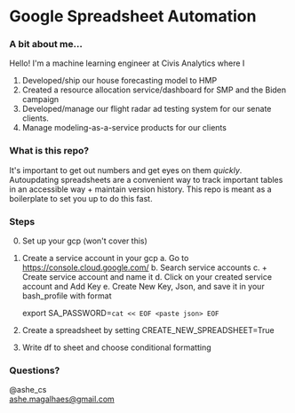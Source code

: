 # Google Spreadsheet Automation 

### A bit about me... 
Hello! I'm a machine learning engineer at Civis Analytics where I 
1. Developed/ship our house forecasting model to HMP 
2. Created a resource allocation service/dashboard for SMP and the Biden campaign 
3. Developed/manage our flight radar ad testing system for our senate clients.
3. Manage modeling-as-a-service products for our clients

### What is this repo? 
It's important to get out numbers and get eyes on them _quickly_. 
Autoupdating spreadsheets are a convenient way to track important
tables in an accessible way + maintain version history. This repo is meant as a boilerplate to set you up to do this fast. 

### Steps ### 
0. Set up your gcp (won't cover this)
1. Create a service account in your gcp 
    a. Go to https://console.cloud.google.com/
    b. Search service accounts 
    c. + Create service account and name it 
    d. Click on your created service account and Add Key 
    e. Create New Key, Json, and save it in your bash_profile 
    with format 

    export SA_PASSWORD=`cat << EOF <paste json> EOF`
2. Create a spreadsheet by setting CREATE_NEW_SPREADSHEET=True
3. Write df to sheet and choose conditional formatting 

### Questions? 
@ashe_cs <br/>
ashe.magalhaes@gmail.com 
